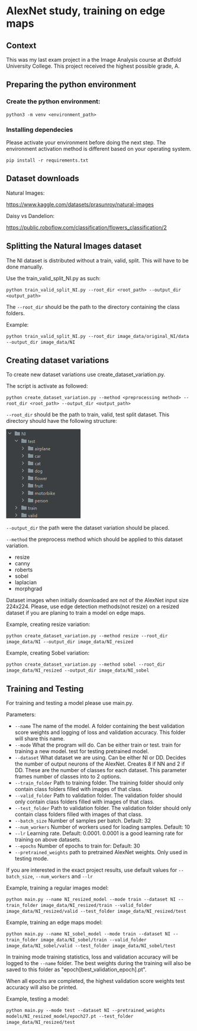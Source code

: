 # AlexNet study, training on edge maps

## Context 

This was my last exam project in a the Image Analysis course at Østfold University College. This project received the highest possible grade, A.

## Preparing the python environment
### Create the python environment:

    python3 -m venv <environment_path>

### Installing dependecies
Please activate your environment before doing the next step. The environment activation method is different based on your operating system.

    pip install -r requirements.txt

## Dataset downloads
Natural Images:

https://www.kaggle.com/datasets/prasunroy/natural-images

Daisy vs Dandelion:

https://public.roboflow.com/classification/flowers_classification/2

## Splitting the Natural Images dataset
The NI dataset is distributed without a train, valid, split. This will have to be done manually.

Use the train_valid_split_NI.py as such:

    python train_valid_split_NI.py --root_dir <root_path> --output_dir <output_path>

The `--root_dir` should be the path to the directory containing the class folders.

Example:
    
    python train_valid_split_NI.py --root_dir image_data/original_NI/data --output_dir image_data/NI


## Creating dataset variations
To create new dataset variations use create_dataset_variation.py.

The script is activate as followed:

    python create_dataset_variation.py --method <preprocessing method> --root_dir <root_path> --output_dir <output_path>

`--root_dir` should be the path to train, valid, test split dataset. This directory should have the following structure:

![img.png](README_imgs/dataset_setup.png)

`--output_dir` the path were the dataset variation should be placed.

`--method` the preprocess method which should be applied to this dataset variation.

- resize
- canny
- roberts
- sobel
- laplacian
- morphgrad

Dataset images when initially downloaded are not of the AlexNet input size 224x224. Please, use edge detection methods(not resize) on a resized dataset if you are planing to train a model on edge maps.

Example, creating resize variation:

    python create_dataset_variation.py --method resize --root_dir image_data/NI --output_dir image_data/NI_resized

Example, creating Sobel variation:

    python create_dataset_variation.py --method sobel --root_dir image_data/NI_resized --output_dir image_data/NI_sobel

## Training and Testing
For training and testing a model please use main.py.

Parameters:

* `--name` The name of the model. A folder containing the best validation score weights and logging of loss and validation accuracy. This folder will share this name.
* `--mode` What the program will do. Can be either train or test. train for training a new model. test for testing pretrained model. 
* `--dataset` What dataset we are using. Can be either NI or DD. Decides the number of output neurons of the AlexNet. Creates 8 if NN and 2 if DD. These are the number of classes for each dataset. This parameter frames number of classes into to 2 options.
* `--train_folder` Path to training folder. The training folder should only contain class folders filled with images of that class.
* `--valid_folder` Path to validation folder. The validation folder should only contain class folders filled with images of that class.
* `--test_folder` Path to validation folder. The validation folder should only contain class folders filled with images of that class.
* `--batch_size` Number of samples per batch. Default: 32
* `--num_workers` Number of workers used for loading samples. Default: 10
* `--lr` Learning rate. Default: 0.0001. 0.0001 is a good learning rate for training on above datasets.
* `--epochs` Number of epochs to train for: Default: 30
* `--pretrained_weights` path to pretrained AlexNet weights. Only used in testing mode.

If you are interested in the exact project results, use default values for `--batch_size`, `--num_workers` and `--lr`

Example, training a regular images model:

    python main.py --name NI_resized_model --mode train --dataset NI --train_folder image_data/NI_resized/train --valid_folder image_data/NI_resized/valid --test_folder image_data/NI_resized/test

    
Example, training an edge maps model:
    
    python main.py --name NI_sobel_model --mode train --dataset NI --train_folder image_data/NI_sobel/train --valid_folder image_data/NI_sobel/valid --test_folder image_data/NI_sobel/test


In training mode training statistics, loss and validation accuracy will be logged to the `--name` folder. The best weights during the training will also be saved to this folder as "epoch[best_validation_epoch].pt".

When all epochs are completed, the highest validation score weights test accuracy will also be printed.

Example, testing a model:

    python main.py --mode test --dataset NI --pretrained_weights models/NI_resized_model/epoch27.pt --test_folder image_data/NI_resized/test
